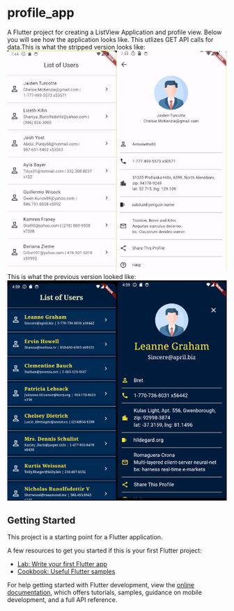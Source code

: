 # profile_app

A Flutter project for creating a ListView Application and profile view. Below you will see how the application looks like. This utlizes GET API calls for data.This is what the stripped version looks like:\
![Image Name](images/stripped.png)\
This is what the previous version looked like:\
![Image Name](images/images.png)

## Getting Started

This project is a starting point for a Flutter application.

A few resources to get you started if this is your first Flutter project:

- [Lab: Write your first Flutter app](https://docs.flutter.dev/get-started/codelab)
- [Cookbook: Useful Flutter samples](https://docs.flutter.dev/cookbook)

For help getting started with Flutter development, view the
[online documentation](https://docs.flutter.dev/), which offers tutorials,
samples, guidance on mobile development, and a full API reference.
